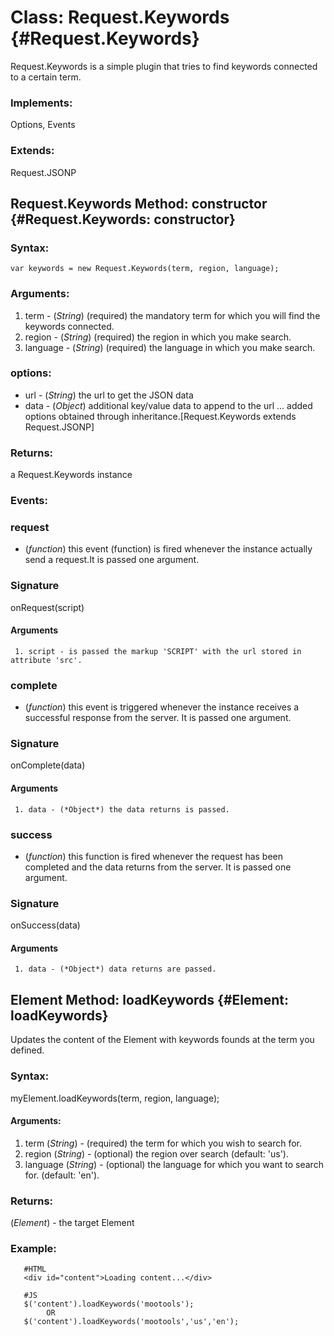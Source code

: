 Class: Request.Keywords {#Request.Keywords}
=========================================================

Request.Keywords is a simple plugin that tries to find keywords connected to a certain term.

### Implements:

Options, Events

### Extends:

Request.JSONP


Request.Keywords Method: constructor {#Request.Keywords: constructor}
----------------------------------------------------------------------------------


### Syntax:

    var keywords = new Request.Keywords(term, region, language);

### Arguments:

1. term - (*String*) (required) the mandatory term for which you will find the keywords connected.
2. region - (*String*) (required) the region in which you make search.
2. language - (*String*) (required) the language in which you make search.
                                      

### options:

* url  - (*String*)  the url to get the JSON data
* data - (*Object*)  additional key/value data to append to the url
...
added options obtained through inheritance.[Request.Keywords extends Request.JSONP]

### Returns:

a Request.Keywords instance

### Events:

### request

* (*function*) this event (function) is fired whenever the instance actually send a request.It is passed one argument.

### Signature

   onRequest(script)

#### Arguments
     1. script - is passed the markup 'SCRIPT' with the url stored in attribute 'src'.


### complete

* (*function*) this event is triggered whenever the instance receives a successful response from the server. It is passed one argument.

### Signature

   onComplete(data)

#### Arguments
     1. data - (*Object*) the data returns is passed.

### success

* (*function*) this function is fired whenever the request has been completed and the data returns from the server. It is passed one argument.

### Signature

   onSuccess(data)

#### Arguments
     1. data - (*Object*) data returns are passed.

## Element Method: loadKeywords {#Element: loadKeywords}

Updates the content of the Element with keywords founds at the term you defined.

### Syntax:

myElement.loadKeywords(term, region, language);

#### Arguments:
1. term (*String*) - (required) the term for which you wish to search for.
2. region (*String*) - (optional) the region over search (default: 'us').
3. language (*String*) - (optional) the language for which you want to search for. (default: 'en').

### Returns:

(*Element*) - the target Element

### Example:

       #HTML
       <div id="content">Loading content...</div>

       #JS
       $('content').loadKeywords('mootools');
            OR
       $('content').loadKeywords('mootools','us','en');